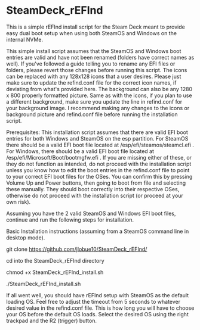 # SteamDeck_rEFInd
This is a simple rEFInd install script for the Steam Deck meant to provide easy dual boot setup when using both SteamOS and Windows on the internal NVMe.

This simple install script assumes that the SteamOS and Windows boot entries are valid and have not been renamed (folders have correct names as well).
If you've followed a guide telling you to rename any EFI files or folders, please revert those changes before running this script.
The icons can be replaced with any 128x128 icons that a user desires. Please just make sure to update the refind.conf file for the correct icon names, if deviating from what's provided here.
The background can also be any 1280 x 800 properly formatted picture. Same as with the icons, if you plan to use a different background, make sure you update the line in refind.conf for your background image.
I recommend making any changes to the icons or background picture and refind.conf file before running the installation script.

Prerequisites:
This installation script assumes that there are valid EFI boot entries for both Windows and SteamOS on the esp partition. For SteamOS there should be a valid EFI boot file located at /esp/efi/steamos/steamcl.efi . For Windows, there should be a valid EFI boot file located at /esp/efi/Microsoft/Boot/bootmgfw.efi . If you are missing either of these, or they do not function as intended, do not proceed with the installation script unless you know how to edit the boot entries in the refind.conf file to point to your correct EFI boot files for the OSes. You can confirm this by pressing Volume Up and Power buttons, then going to boot from file and selecting these manually. They should boot correctly into their respective OSes, otherwise do not proceed with the installation script (or proceed at your own risk).

Assuming you have the 2 valid SteamOS and Windows EFI boot files, continue and run the following steps for installation.

Basic Installation instructions (assuming from a SteamOS command line in desktop mode).

git clone https://github.com/jlobue10/SteamDeck_rEFInd/

cd into the SteamDeck_rEFInd directory

chmod +x SteamDeck_rEFInd_install.sh

./SteamDeck_rEFInd_install.sh

If all went well, you should have rEFInd setup with SteamOS as the default loading OS. Feel free to adjust the timeout from 5 seconds to whatever desired value in the refind.conf file. This is how long you will have to choose your OS before the default OS loads. Select the desired OS using the right trackpad and the R2 (trigger) button.
